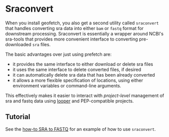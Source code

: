 # Sraconvert

When you install geofetch, you also get a second utility called `sraconvert` that handles converting sra data into either `bam` or `fastq` format for downstream processing. Sraconvert is essentially a wrapper around NCBI's sra-tools that provides more convenient interface to converting pre-downloaded `sra` files. 

The basic advantages over just using prefetch are:

- it provides the same interface to either download or delete sra files
- it uses the same interface to delete converted files, if desired
- it can automatically delete sra data that has been already converted
- it allows a more flexible specification of locations, using either environment variables or command-line arguments.

This effectively makes it easier to interact with *project-level* management of sra and fastq data using [looper](../looper/README.md) and PEP-compatible projects.



## Tutorial

See the [how-to SRA to FASTQ](code/howto-sra-to-fastq.md) for an example of how to use `sraconvert`.